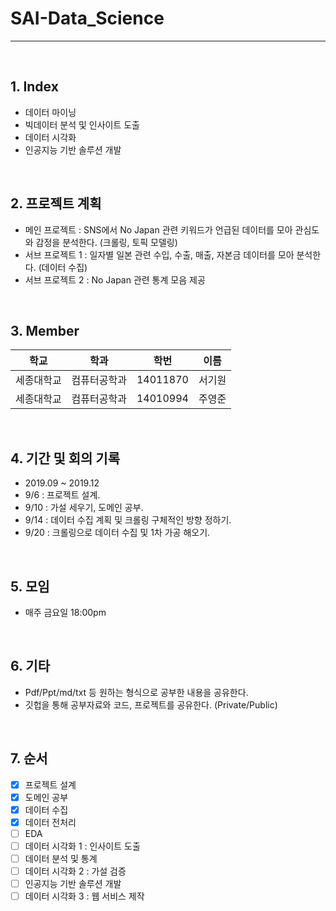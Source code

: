 # SAI-Data_Science

<hr>
<br>

## 1. Index
 - 데이터 마이닝
 - 빅데이터 분석 및 인사이트 도출
 - 데이터 시각화
 - 인공지능 기반 솔루션 개발

<br>

## 2. 프로젝트 계획
 - 메인 프로젝트 : SNS에서 No Japan 관련 키워드가 언급된 데이터를 모아 관심도와 감정을 분석한다. (크롤링, 토픽 모델링)
 - 서브 프로젝트 1 : 일자별 일본 관련 수입, 수출, 매출, 자본금 데이터를 모아 분석한다. (데이터 수집)
 - 서브 프로젝트 2 : No Japan 관련 통계 모음 제공

<br>
 
## 3. Member

| 학교 | 학과 | 학번 | 이름 |
|---|:---:|:---:|:---:|
| 세종대학교 | 컴퓨터공학과 | 14011870 | 서기원 |
| 세종대학교 | 컴퓨터공학과 | 14010994 | 주영준 |

 <br>

## 4. 기간 및 회의 기록
 - 2019.09 ~ 2019.12
 - 9/6 : 프로젝트 설계.
 - 9/10 : 가설 세우기, 도메인 공부.
 - 9/14 : 데이터 수집 계획 및 크롤링 구체적인 방향 정하기.
 - 9/20 : 크롤링으로 데이터 수집 및 1차 가공 해오기.

<br>
 
## 5. 모임
 - 매주 금요일 18:00pm
 
 <br>
  
## 6. 기타
 - Pdf/Ppt/md/txt 등 원하는 형식으로 공부한 내용을 공유한다.
 - 깃헙을 통해 공부자료와 코드, 프로젝트를 공유한다. (Private/Public)

 <br>

## 7. 순서
 - [X] 프로젝트 설계
 - [X] 도메인 공부
 - [X] 데이터 수집
 - [X] 데이터 전처리
 - [ ] EDA
 - [ ] 데이터 시각화 1 : 인사이트 도출
 - [ ] 데이터 분석 및 통계
 - [ ] 데이터 시각화 2 : 가설 검증
 - [ ] 인공지능 기반 솔루션 개발
 - [ ] 데이터 시각화 3 : 웹 서비스 제작
